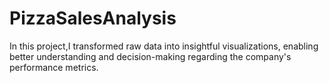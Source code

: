# PizzaSalesAnalysis
In this project,I transformed raw data into insightful visualizations, enabling better understanding and decision-making regarding the company's performance metrics.

